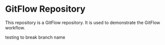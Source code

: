 # GitFlow Repository

This repository is a GitFlow repository. It is used to demonstrate the GitFlow workflow.

testing to break branch name